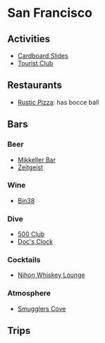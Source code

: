 San Francisco
==

## Activities
* [Cardboard Slides](http://www.yelp.com/biz/seward-street-slides-san-francisco)
* [Tourist Club](http://www.yelp.com/biz/nature-friends-tourist-club-mill-valley)


## Restaurants
* [Rustic Pizza](http://www.yelp.com/biz/rustic-san-francisco): has bocce ball


## Bars
### Beer
* [Mikkeller Bar](http://www.mikkellerbar.com/)
* [Zeitgeist](http://zeitgeistsf.com/)
### Wine
* [Bin38](http://bin38.com/)
### Dive
* [500 Club](http://500clubsf.com/)
* [Doc's Clock](http://www.docsclock.com/)
### Cocktails
* [Nihon Whiskey Lounge](http://www.yelp.com/biz/nihon-whisky-lounge-san-francisco)
### Atmosphere
* [Smugglers Cove](http://smugglerscovesf.com/trapdoor)


## Trips
